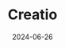 ---  
layout: startup_page  
title: "Creatio"  
id: "creatio.com"  
permalink: "/creatiocreatio.com06262024/"  
website: "https://www.creatio.com/"  
funding_round: "Growth Round"  
funding_amount: "$200M"  
investors: "Sapphire Ventures, StepStone Group, Volition Capital, Horizon Capital"  
about: "Creatio provides a no-code CRM and workflow automation platform designed for enterprise-scale operations. It empowers businesses to build and deploy applications swiftly, focusing on sales, customer relationships, marketing, and service management. Creatio differentiates itself through its composable architecture and AI capabilities, offering flexibility and usability to compete with larger players like Salesforce and Oracle."  
markets: "CRM, Workflow Automation, No-Code, AI"  
hq: "Boston, Massachusetts, United States"  
founded_year: "2014"  
linkedin: "https://www.linkedin.com/company/creatioglobal"  
twitter: "https://twitter.com/Creatio_Global"  
instagram: ""  
facebook: "https://www.facebook.com/CreatioCompany"  
crunchbase: "https://www.crunchbase.com/organization/creatioglobal"  
pitchbook: "https://pitchbook.com/profiles/company/87843-52"  

date_display: "26-Jun-2024"  
date: "2024-06-26"

# SEO Optimization  
meta_title: "Creatio - Growth Round Funding ($200M)"  
meta_description: "Creatio, Creatio provides a no-code CRM and workflow automation platform designed for enterprise-scale operations. It empowers businesses to build and deploy a..."  
meta_keywords: "Creatio, CRM, Workflow Automation, No-Code, AI, Growth Round funding"  
canonical_url: "https://startup.projectstartups.com/creatiocreatio.com06262024/"  
---